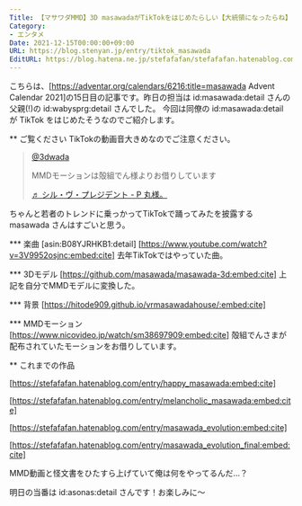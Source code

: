 ```yaml
---
Title: 【マサワダMMD】3D masawadaがTikTokをはじめたらしい【大統領になったらね】
Category:
- エンタメ
Date: 2021-12-15T00:00:00+09:00
URL: https://blog.stenyan.jp/entry/tiktok_masawada
EditURL: https://blog.hatena.ne.jp/stefafafan/stefafafan.hatenablog.com/atom/entry/13574176438041988239
---
```


こちらは、[https://adventar.org/calendars/6216:title=masawada Advent Calendar 2021]の15日目の記事です。昨日の担当は id:masawada:detail さんの父親(!)の id:wabysprg:detail さんでした。
今回は同僚の id:masawada:detail が TikTok をはじめたそうなのでご紹介します。

** ご覧ください
TikTokの動画音大きめなのでご注意ください。

<blockquote class="tiktok-embed" cite="https://www.tiktok.com/@3dwada/video/7040686881662602498" data-video-id="7040686881662602498" style="max-width: 605px;min-width: 325px;" > <section> <a target="_blank" title="@3dwada" href="https://www.tiktok.com/@3dwada">@3dwada</a> <p>MMDモーションは殻組でん様よりお借りしています</p> <a target="_blank" title="♬ シル・ヴ・プレジデント - P 丸様。" href="https://www.tiktok.com/music/シル-ヴ-プレジデント-6940254340978673666">♬ シル・ヴ・プレジデント - P 丸様。</a> </section> </blockquote> <script async src="https://www.tiktok.com/embed.js"></script>

ちゃんと若者のトレンドに乗っかってTikTokで踊ってみたを披露する masawada さんはすごいと思う。

*** 楽曲
[asin:B08YJRHKB1:detail]
[https://www.youtube.com/watch?v=3V9952osjnc:embed:cite]
去年TikTokではやっていた曲。

*** 3Dモデル
[https://github.com/masawada/masawada-3d:embed:cite]
上記を自分でMMDモデルに変換した。

*** 背景
[https://hitode909.github.io/vrmasawadahouse/:embed:cite]

*** MMDモーション
[https://www.nicovideo.jp/watch/sm38697909:embed:cite]
殻組でんさまが配布されていたモーションをお借りしています。

** これまでの作品

[https://stefafafan.hatenablog.com/entry/happy_masawada:embed:cite]

[https://stefafafan.hatenablog.com/entry/melancholic_masawada:embed:cite]

[https://stefafafan.hatenablog.com/entry/masawada_evolution:embed:cite]

[https://stefafafan.hatenablog.com/entry/masawada_evolution_final:embed:cite]

MMD動画と怪文書をひたすら上げていて俺は何をやってるんだ…？

明日の当番は id:asonas:detail さんです！お楽しみに～
